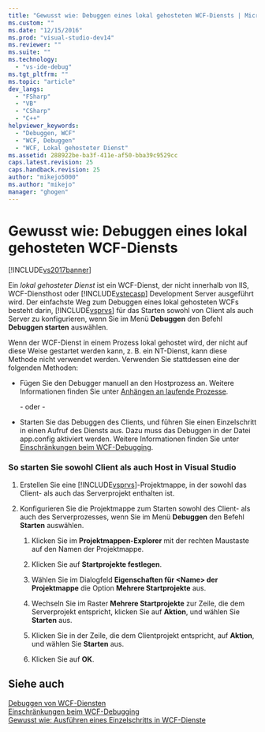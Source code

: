```yaml
---
title: "Gewusst wie: Debuggen eines lokal gehosteten WCF-Diensts | Microsoft Docs"
ms.custom: ""
ms.date: "12/15/2016"
ms.prod: "visual-studio-dev14"
ms.reviewer: ""
ms.suite: ""
ms.technology: 
  - "vs-ide-debug"
ms.tgt_pltfrm: ""
ms.topic: "article"
dev_langs: 
  - "FSharp"
  - "VB"
  - "CSharp"
  - "C++"
helpviewer_keywords: 
  - "Debuggen, WCF"
  - "WCF, Debuggen"
  - "WCF, Lokal gehosteter Dienst"
ms.assetid: 288922be-ba3f-411e-af50-bba39c9529cc
caps.latest.revision: 25
caps.handback.revision: 25
author: "mikejo5000"
ms.author: "mikejo"
manager: "ghogen"
---
```

# Gewusst wie: Debuggen eines lokal gehosteten WCF-Diensts
[!INCLUDE[vs2017banner](../code-quality/includes/vs2017banner.md)]

Ein *lokal gehosteter Dienst* ist ein WCF\-Dienst, der nicht innerhalb von IIS, WCF\-Diensthost oder [!INCLUDE[vstecasp](../code-quality/includes/vstecasp_md.md)] Development Server ausgeführt wird.  Der einfachste Weg zum Debuggen eines lokal gehosteten WCFs besteht darin, [!INCLUDE[vsprvs](../code-quality/includes/vsprvs_md.md)] für das Starten sowohl von Client als auch Server zu konfigurieren, wenn Sie im Menü **Debuggen** den Befehl **Debuggen starten** auswählen.  
  
 Wenn der WCF\-Dienst in einem Prozess lokal gehostet wird, der nicht auf diese Weise gestartet werden kann, z. B. ein NT\-Dienst, kann diese Methode nicht verwendet werden.  Verwenden Sie stattdessen eine der folgenden Methoden:  
  
-   Fügen Sie den Debugger manuell an den Hostprozess an.  Weitere Informationen finden Sie unter [Anhängen an laufende Prozesse](../debugger/attach-to-running-processes-with-the-visual-studio-debugger.md).  
  
     \- oder \-  
  
-   Starten Sie das Debuggen des Clients, und führen Sie einen Einzelschritt in einen Aufruf des Diensts aus.  Dazu muss das Debuggen in der Datei app.config aktiviert werden.  Weitere Informationen finden Sie unter [Einschränkungen beim WCF\-Debugging](../debugger/limitations-on-wcf-debugging.md).  
  
### So starten Sie sowohl Client als auch Host in Visual Studio  
  
1.  Erstellen Sie eine [!INCLUDE[vsprvs](../code-quality/includes/vsprvs_md.md)]\-Projektmappe, in der sowohl das Client\- als auch das Serverprojekt enthalten ist.  
  
2.  Konfigurieren Sie die Projektmappe zum Starten sowohl des Client\- als auch des Serverprozesses, wenn Sie im Menü **Debuggen** den Befehl **Starten** auswählen.  
  
    1.  Klicken Sie im **Projektmappen\-Explorer** mit der rechten Maustaste auf den Namen der Projektmappe.  
  
    2.  Klicken Sie auf **Startprojekte festlegen**.  
  
    3.  Wählen Sie im Dialogfeld **Eigenschaften für \<Name\> der Projektmappe** die Option **Mehrere Startprojekte** aus.  
  
    4.  Wechseln Sie im Raster **Mehrere Startprojekte** zur Zeile, die dem Serverprojekt entspricht, klicken Sie auf **Aktion**, und wählen Sie **Starten** aus.  
  
    5.  Klicken Sie in der Zeile, die dem Clientprojekt entspricht, auf **Aktion**, und wählen Sie **Starten** aus.  
  
    6.  Klicken Sie auf **OK**.  
  
## Siehe auch  
 [Debuggen von WCF\-Diensten](../debugger/debugging-wcf-services.md)   
 [Einschränkungen beim WCF\-Debugging](../debugger/limitations-on-wcf-debugging.md)   
 [Gewusst wie: Ausführen eines Einzelschritts in WCF\-Dienste](../debugger/how-to-step-into-wcf-services.md)